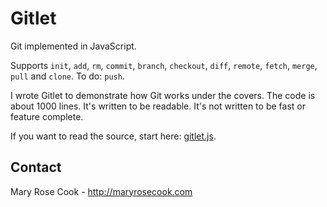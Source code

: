 # Gitlet

Git implemented in JavaScript.

Supports `init`, `add`, `rm`, `commit`, `branch`, `checkout`, `diff`, `remote`, `fetch`, `merge`, `pull` and `clone`.  To do: `push`.

I wrote Gitlet to demonstrate how Git works under the covers.  The code is about 1000 lines.  It's written to be readable.  It's not written to be fast or feature complete.

If you want to read the source, start here: [gitlet.js](src/gitlet.js).

## Contact

Mary Rose Cook - http://maryrosecook.com
